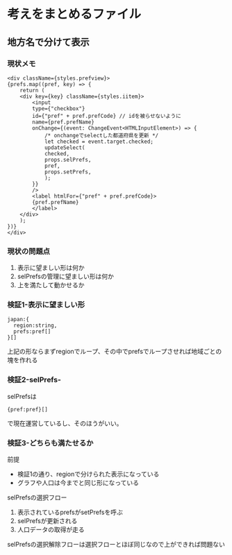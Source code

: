 # 考えをまとめるファイル
## 地方名で分けて表示
### 現状メモ
```
<div className={styles.prefview}>
{prefs.map((pref, key) => {
    return (
    <div key={key} className={styles.iitem}>
        <input
        type={"checkbox"}
        id={"pref" + pref.prefCode} // idを被らせないように
        name={pref.prefName}
        onChange={(event: ChangeEvent<HTMLInputElement>) => {
            /* onchangeでselectした都道府県を更新 */
            let checked = event.target.checked;
            updateSelect(
            checked,
            props.selPrefs,
            pref,
            props.setPrefs,
            );
        }}
        />
        <label htmlFor={"pref" + pref.prefCode}>
        {pref.prefName}
        </label>
    </div>
    );
})}
</div>
```
### 現状の問題点
1. 表示に望ましい形は何か
1. selPrefsの管理に望ましい形は何か
1. 上を満たして動かせるか
### 検証1-表示に望ましい形
```
japan:{
  region:string,
  prefs:pref[]
}[]
```
上記の形ならまずregionでループ、その中でprefsでループさせれば地域ごとの塊を作れる
### 検証2-selPrefs-
selPrefsは
```
{pref:pref}[]
```
で現在運営しているし、そのほうがいい。
### 検証3-どちらも満たせるか
前提
* 検証1の通り、regionで分けられた表示になっている  
* グラフや人口は今までと同じ形になっている

selPrefsの選択フロー
1. 表示されているprefsがsetPrefsを呼ぶ
1. selPrefsが更新される
1. 人口データの取得が走る

selPrefsの選択解除フローは選択フローとほぼ同じなので上ができれば問題ない
